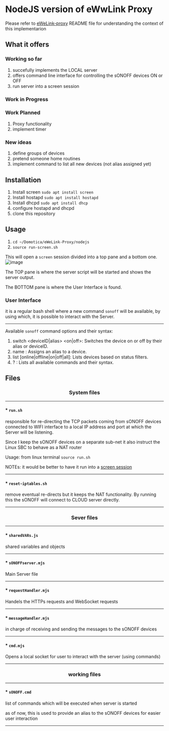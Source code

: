 # NodeJS version of eWwLink Proxy
Please refer to [eWeLink-proxy](https://github.com/mpalitto/Domotica/new/master/eWeLink-Proxy) README file 
for understanding the context of this implementarion

## What it offers
### Working so far
1. succefully implements the LOCAL server
2. offers command line interface for controlling the sONOFF devices ON or OFF
3. run server into a screen session

### Work in Progress

### Work Planned 
1. Proxy functionality
2. implement timer

### New ideas
1. define groups of devices
2. pretend someone home routines
3. implement command to list all new devices (not alias assigned yet)

## Installation
1. Install screen `sudo apt install screen`
2. Install hostapd `sudo apt install hostapd`
3. Install dhcpd `sudo apt install dhcp`
4. configure hostapd and dhcpd
5. clone this repository 

## Usage
1. `cd ~/Domotica/eWeLink-Proxy/nodejs`
2. `source run-screen.sh`

This will open a `screen` session divided into a top pane and a bottom one.
![image](https://github.com/mpalitto/Domotica/assets/7433768/8a228df7-1835-42e5-8a4a-997a5ece0ef5)

The TOP pane is where the server script will be started and shows the server output.

The BOTTOM pane is where the User Interface is found.

### User Interface
it is a regular bash shell where a new command `sonoff` will be available, by using which, it is possible to interact with the Server.

---

Available `sonoff` command options and their syntax:

1. switch <deviceID|alias> <on|off>: Switches the device on or off by their alias or deviceID.  
2. name <deviceID> <devAlias>: Assigns an alias to a device.
3. list [online|offline|on|off|all]: Lists devices based on status filters.
4. ? : Lists all available commands and their syntax.


## Files 
### <p align="center">System files</p>

---

#### * `run.sh` 
responsible for re-directing the TCP packets coming from sONOFF devices connected to WIFI interface 
to a local IP address and port at which the Server will be listening.
 
Since I keep the sONOFF devices on a separate sub-net it also instruct the Linux SBC to behave as a NAT router

Usage: from linux terminal `source run.sh`

NOTEs: it would be better to have it run into a [screen session](https://linuxize.com/post/how-to-use-linux-screen/)

---

#### * `reset-iptables.sh`
remove eventual re-directs but it keeps the NAT functionality. By running this the sONOFF will connect to CLOUD server directly.

---

### <p align="center">Sever files</p>

---

#### * `sharedVARs.js`
shared variables and objects

---

#### * `sONOFFserver.mjs`
Main Server file

---

#### * `requestHandler.mjs`
Handels the HTTPs requests and WebSocket requests

---

#### * `messageHandler.mjs`
in charge of receiving and sending the messages to the sONOFF devices

---

#### * `cmd.mjs`
Opens a local socket for user to interact with the server (using commands)

---

### <p align="center">working files</p>

---

#### * `sONOFF.cmd`
list of commands which will be executed when server is started

as of now, this is used to provide an alias to the sONOFF devices for easier user interaction

---
